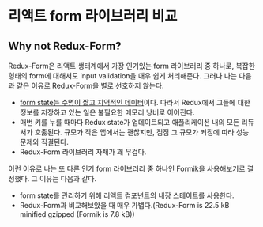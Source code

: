 # 리액트 form 라이브러리 비교

## Why not Redux-Form?

Redux-Form은 리액트 생태계에서 가장 인기있는 form 라이브러리 중 하나로, 복잡한 형태의 form에 대해서도 input validation을 매우 쉽게 처리해준다. 그러나 나는 다음과 같은 이유로 Redux-Form을 별로 선호하지 않는다.

* [form state는 수명이 짧고 지역적인 데이터](https://github.com/reduxjs/redux/issues/1287#issuecomment-175351978)이다. 따라서 Redux에서 그들에 대한 정보를 저장하고 있는 일은 불필요한 메모리 낭비로 이어진다.
* 매번 키를 누를 때마다 Redux state가 업데이트되고 애플리케이션 내의 모든 리듀서가 호춣된다. 규모가 작은 앱에서는 괜찮지만, 점점 그 규모가 커짐에 따라 성능 문제와 직결된다.
* Redux-Form 라이브러리 자체가 꽤 무겁다.

이런 이유로 나는 또 다른 인기 form 라이브러리 중 하나인 Formik을 사용해보기로 결정했다. 그 이유는 다음과 같다.

* form state를 관리하기 위해 리액트 컴포넌트의 내장 스테이트를 사용한다.
* Redux-Form과 비교해보았을 때 매우 가볍다.(Redux-Form is 22.5 kB minified gzipped (Formik is 7.8 kB))

